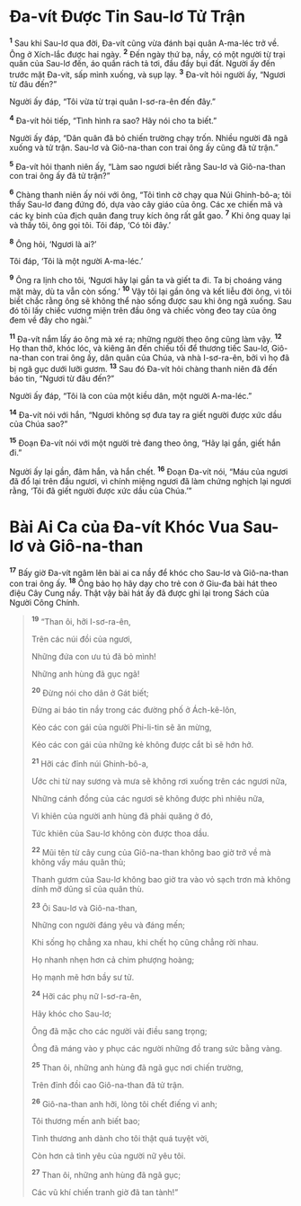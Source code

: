 # Ða-vít Ðược Tin Sau-lơ Tử Trận
<sup><b>1</b></sup> Sau khi Sau-lơ qua đời, Ða-vít cũng vừa đánh bại quân A-ma-léc trở về. Ông ở Xích-lắc được hai ngày. <sup><b>2</b></sup> Ðến ngày thứ ba, nầy, có một người từ trại quân của Sau-lơ đến, áo quần rách tả tơi, đầu đầy bụi đất. Người ấy đến trước mặt Ða-vít, sấp mình xuống, và sụp lạy. <sup><b>3</b></sup> Ða-vít hỏi người ấy, “Ngươi từ đâu đến?”

Người ấy đáp, “Tôi vừa từ trại quân I-sơ-ra-ên đến đây.”

<sup><b>4</b></sup> Ða-vít hỏi tiếp, “Tình hình ra sao? Hãy nói cho ta biết.”

Người ấy đáp, “Dân quân đã bỏ chiến trường chạy trốn. Nhiều người đã ngã xuống và tử trận. Sau-lơ và Giô-na-than con trai ông ấy cũng đã tử trận.”

<sup><b>5</b></sup> Ða-vít hỏi thanh niên ấy, “Làm sao ngươi biết rằng Sau-lơ và Giô-na-than con trai ông ấy đã tử trận?”

<sup><b>6</b></sup> Chàng thanh niên ấy nói với ông, “Tôi tình cờ chạy qua Núi Ghinh-bô-a; tôi thấy Sau-lơ đang đứng đó, dựa vào cây giáo của ông. Các xe chiến mã và các kỵ binh của địch quân đang truy kích ông rất gắt gao. <sup><b>7</b></sup> Khi ông quay lại và thấy tôi, ông gọi tôi. Tôi đáp, ‘Có tôi đây.’

<sup><b>8</b></sup> Ông hỏi, ‘Ngươi là ai?’

Tôi đáp, ‘Tôi là một người A-ma-léc.’

<sup><b>9</b></sup> Ông ra lịnh cho tôi, ‘Ngươi hãy lại gần ta và giết ta đi. Ta bị choáng váng mặt mày, dù ta vẫn còn sống.’ <sup><b>10</b></sup> Vậy tôi lại gần ông và kết liễu đời ông, vì tôi biết chắc rằng ông sẽ không thể nào sống được sau khi ông ngã xuống. Sau đó tôi lấy chiếc vương miện trên đầu ông và chiếc vòng đeo tay của ông đem về đây cho ngài.”

<sup><b>11</b></sup> Ða-vít nắm lấy áo ông mà xé ra; những người theo ông cũng làm vậy. <sup><b>12</b></sup> Họ than thở, khóc lóc, và kiêng ăn đến chiều tối để thương tiếc Sau-lơ, Giô-na-than con trai ông ấy, dân quân của Chúa, và nhà I-sơ-ra-ên, bởi vì họ đã bị ngã gục dưới lưỡi gươm. <sup><b>13</b></sup> Sau đó Ða-vít hỏi chàng thanh niên đã đến báo tin, “Ngươi từ đâu đến?”

Người ấy đáp, “Tôi là con của một kiều dân, một người A-ma-léc.”

<sup><b>14</b></sup> Ða-vít nói với hắn, “Ngươi không sợ đưa tay ra giết người được xức dầu của Chúa sao?”

<sup><b>15</b></sup> Ðoạn Ða-vít nói với một người trẻ đang theo ông, “Hãy lại gần, giết hắn đi.”

Người ấy lại gần, đâm hắn, và hắn chết. <sup><b>16</b></sup> Ðoạn Ða-vít nói, “Máu của ngươi đã đổ lại trên đầu ngươi, vì chính miệng ngươi đã làm chứng nghịch lại ngươi rằng, ‘Tôi đã giết người được xức dầu của Chúa.’”

# Bài Ai Ca của Ða-vít Khóc Vua Sau-lơ và Giô-na-than
<sup><b>17</b></sup> Bấy giờ Ða-vít ngâm lên bài ai ca nầy để khóc cho Sau-lơ và Giô-na-than con trai ông ấy. <sup><b>18</b></sup> Ông bảo họ hãy dạy cho trẻ con ở Giu-đa bài hát theo điệu Cây Cung nầy. Thật vậy bài hát ấy đã được ghi lại trong Sách của Người Công Chính.

> <sup><b>19</b></sup> “Than ôi, hỡi I-sơ-ra-ên,
> 
> Trên các núi đồi của ngươi,
> 
> Những đứa con ưu tú đã bỏ mình!
> 
> Những anh hùng đã gục ngã!
> 
> <sup><b>20</b></sup> Ðừng nói cho dân ở Gát biết;
> 
> Ðừng ai báo tin nầy trong các đường phố ở Ách-kê-lôn,
> 
> Kẻo các con gái của người Phi-li-tin sẽ ăn mừng,
> 
> Kẻo các con gái của những kẻ không được cắt bì sẽ hớn hở.
>
> <sup><b>21</b></sup> Hỡi các đỉnh núi Ghinh-bô-a,
> 
> Ước chi từ nay sương và mưa sẽ không rơi xuống trên các ngươi nữa,
> 
> Những cánh đồng của các ngươi sẽ không được phì nhiêu nữa,
> 
> Vì khiên của người anh hùng đã phải quăng ở đó,
> 
> Tức khiên của Sau-lơ không còn được thoa dầu.
>
> <sup><b>22</b></sup> Mũi tên từ cây cung của Giô-na-than không bao giờ trở về mà không vấy máu quân thù;
> 
> Thanh gươm của Sau-lơ không bao giờ tra vào vỏ sạch trơn mà không dính mỡ dũng sĩ của quân thù.
> 
> <sup><b>23</b></sup> Ôi Sau-lơ và Giô-na-than,
> 
> Những con người đáng yêu và đáng mến;
> 
> Khi sống họ chẳng xa nhau, khi chết họ cũng chẳng rời nhau.
> 
> Họ nhanh nhẹn hơn cả chim phượng hoàng;
> 
> Họ mạnh mẽ hơn bầy sư tử.
> 
> <sup><b>24</b></sup> Hỡi các phụ nữ I-sơ-ra-ên,
> 
> Hãy khóc cho Sau-lơ;
> 
> Ông đã mặc cho các người vải điều sang trọng;
> 
> Ông đã máng vào y phục các người những đồ trang sức bằng vàng.
> 
> <sup><b>25</b></sup> Than ôi, những anh hùng đã ngã gục nơi chiến trường,
> 
> Trên đỉnh đồi cao Giô-na-than đã tử trận.
> 
> <sup><b>26</b></sup> Giô-na-than anh hỡi, lòng tôi chết điếng vì anh;
> 
> Tôi thương mến anh biết bao;
> 
> Tình thương anh dành cho tôi thật quá tuyệt vời,
> 
> Còn hơn cả tình yêu của người nữ yêu tôi.
> 
> <sup><b>27</b></sup> Than ôi, những anh hùng đã ngã gục;
> 
> Các vũ khí chiến tranh giờ đã tan tành!”